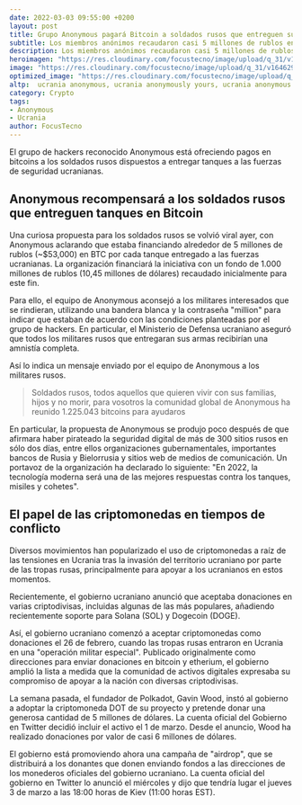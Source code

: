 ```yaml
---
date: 2022-03-03 09:55:00 +0200
layout: post
title: Grupo Anonymous pagará Bitcoin a soldados rusos que entreguen sus tanques a las fuerzas ucranianas
subtitle: Los miembros anónimos recaudaron casi 5 millones de rublos en bitcoin, que utilizarán para financiar esta y otras actividades en beneficio del pueblo ucraniano.
description: Los miembros anónimos recaudaron casi 5 millones de rublos en bitcoin, que utilizarán para financiar esta y otras actividades en beneficio del pueblo ucraniano.
heroimagen: "https://res.cloudinary.com/focustecno/image/upload/q_31/v1646293679/grupo-anonymous-pagara-bitcoin-soldados-rusos-que-entreguen-sus-tanques-las-fuerzas-ucranianas_gkpgvn.jpg"
image: "https://res.cloudinary.com/focustecno/image/upload/q_31/v1646293679/grupo-anonymous-pagara-bitcoin-soldados-rusos-que-entreguen-sus-tanques-las-fuerzas-ucranianas_gkpgvn.jpg"
optimized_image: "https://res.cloudinary.com/focustecno/image/upload/q_31/v1646293679/grupo-anonymous-pagara-bitcoin-soldados-rusos-que-entreguen-sus-tanques-las-fuerzas-ucranianas_gkpgvn.jpg"
altp:  ucrania anonymous, ucrania anonymously yours, ucrania anonymous pelicula, ucrania anonymous hacker, ucrania anonymous instagram, ucrania anonymous 2020, ucrania anonymous twitter, ucrania anonymouse, ucrania anonymous netflix, ucrania anonymous animals, ucrania anonymous argentina, ucrania anonymous alcoholics, ucrania anonymous ataques, ucrania anonymous agony, ucrania anonymous animals netflix, ucrania anonymous avicii, ucrania anonymous animals pelicula completa en español latino, ucrania anonymous bar españa, ucrania anonymous bolivia, ucrania anonymous bar, ucrania anonymous browser, ucrania anonymous bitcoin, ucrania anonymous budapest historia, ucrania anonymous broma, ucrania anonymous barberia, ucrania anonymous content, ucrania anonymous cantante, ucrania anonymous chile, ucrania anonymous colombia, ucrania anonymous code, ucrania anonymous chat, ucrania anonymous cuenta oficial, ucrania anonymous caller does not have storage.objects.get access to the google cloud storage object, ucrania anonymous definition, ucrania anonymous de la carcel, ucrania anonymous dibujo, ucrania anonymous doser, ucrania anonymous descargar, ucrania anonymous documental, ucrania anonymous dj, ucrania anonymous diffie-hellman key exchange mitm vulnerability, ucrania anonymous email, ucrania anonymous es bueno o malo, ucrania anonymous españa, ucrania anonymous estudio, ucrania anonymous en español, ucrania anonymous epstein, ucrania anonymous elon musk, ucrania anonymous es real, ucrania anonymous free fire, ucrania anonymous function javascript, ucrania anonymous function, ucrania anonymous filmaffinity, ucrania anonymous free fire 1.57.2 hacker, ucrania anonymous for the voiceless, ucrania anonymous facebook, ucrania anonymous fotos, ucrania anonymous gif, ucrania anonymous guatemala, ucrania anonymous girl, ucrania anonymous google, ucrania anonymous george floyd, ucrania anonymous grupo, ucrania anonymous group, ucrania anonymous gallery, ucrania anonymous hoy, ucrania anonymous hacker free fire, ucrania anonymous historia, ucrania anonymous hackers página oficial, ucrania anonymous hd, ucrania anonymous hacker pelicula, ucrania anonymous hablando, ucrania anonymous ig, ucrania anonymous imagenes, ucrania anonymous icon, ucrania anonymous instagram download, ucrania anonymous 
category: Crypto
tags:
- Anonymous
- Ucrania
author: FocusTecno
---
```

El grupo de hackers reconocido Anonymous está ofreciendo pagos en bitcoins a los soldados rusos dispuestos a entregar tanques a las fuerzas de seguridad ucranianas.

## Anonymous recompensará a los soldados rusos que entreguen tanques en Bitcoin

Una curiosa propuesta para los soldados rusos se volvió viral ayer, con Anonymous aclarando que estaba financiando alrededor de 5 millones de rublos (~$53,000) en BTC por cada tanque entregado a las fuerzas ucranianas. La organización financiará la iniciativa con un fondo de 1.000 millones de rublos (10,45 millones de dólares) recaudado inicialmente para este fin.

Para ello, el equipo de Anonymous aconsejó a los militares interesados que se rindieran, utilizando una bandera blanca y la contraseña "million" para indicar que estaban de acuerdo con las condiciones planteadas por el grupo de hackers. En particular, el Ministerio de Defensa ucraniano aseguró que todos los militares rusos que entregaran sus armas recibirían una amnistía completa.

Así lo indica un mensaje enviado por el equipo de Anonymous a los militares rusos.

> Soldados rusos, todos aquellos que quieren vivir con sus familias, hijos y no morir, para vosotros la comunidad global de Anonymous ha reunido 1.225.043 bitcoins para ayudaros

En particular, la propuesta de Anonymous se produjo poco después de que afirmara haber pirateado la seguridad digital de más de 300 sitios rusos en sólo dos días, entre ellos organizaciones gubernamentales, importantes bancos de Rusia y Bielorrusia y sitios web de medios de comunicación. Un portavoz de la organización ha declarado lo siguiente: "En 2022, la tecnología moderna será una de las mejores respuestas contra los tanques, misiles y cohetes".

## El papel de las criptomonedas en tiempos de conflicto

Diversos movimientos han popularizado el uso de criptomonedas a raíz de las tensiones en Ucrania tras la invasión del territorio ucraniano por parte de las tropas rusas, principalmente para apoyar a los ucranianos en estos momentos.

Recientemente, el gobierno ucraniano anunció que aceptaba donaciones en varias criptodivisas, incluidas algunas de las más populares, añadiendo recientemente soporte para Solana (SOL) y Dogecoin (DOGE).

Así, el gobierno ucraniano comenzó a aceptar criptomonedas como donaciones el 26 de febrero, cuando las tropas rusas entraron en Ucrania en una "operación militar especial". Publicado originalmente como direcciones para enviar donaciones en bitcoin y etherium, el gobierno amplió la lista a medida que la comunidad de activos digitales expresaba su compromiso de apoyar a la nación con diversas criptodivisas.

La semana pasada, el fundador de Polkadot, Gavin Wood, instó al gobierno a adoptar la criptomoneda DOT de su proyecto y pretende donar una generosa cantidad de 5 millones de dólares. La cuenta oficial del Gobierno en Twitter decidió incluir el activo el 1 de marzo. Desde el anuncio, Wood ha realizado donaciones por valor de casi 6 millones de dólares.

El gobierno está promoviendo ahora una campaña de "airdrop", que se distribuirá a los donantes que donen enviando fondos a las direcciones de los monederos oficiales del gobierno ucraniano. La cuenta oficial del gobierno en Twitter lo anunció el miércoles y dijo que tendría lugar el jueves 3 de marzo a las 18:00 horas de Kiev (11:00 horas EST).
